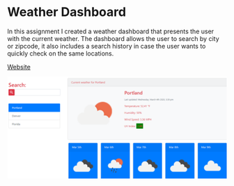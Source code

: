 # Weather Dashboard
In this assignment I created a weather dashboard that presents the user with the current weather.
The dashboard allows the user to search by city or zipcode, it also includes a search history in case the user wants to quickly check on the same locations.


[Website](https://jerry-seinfeld.github.io/WeatherDash/)

![Image](Screenshot.png)